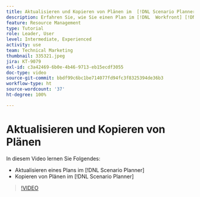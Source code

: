 ```yaml
---
title: Aktualisieren und Kopieren von Plänen im  [!DNL Scenario Planner]
description: Erfahren Sie, wie Sie einen Plan im [!DNL  Workfront] [!DNL Scenario Planner] aktualisieren oder kopieren können.
feature: Resource Management
type: Tutorial
role: Leader, User
level: Intermediate, Experienced
activity: use
team: Technical Marketing
thumbnail: 335321.jpeg
jira: KT-9079
exl-id: c3a42469-6b0e-4b46-9713-eb15ecdf3055
doc-type: video
source-git-commit: bbdf99c6bc1be714077fd94fc3f8325394de36b3
workflow-type: ht
source-wordcount: '37'
ht-degree: 100%

---
```


# Aktualisieren und Kopieren von Plänen

In diesem Video lernen Sie Folgendes:

* Aktualisieren eines Plans im [!DNL Scenario Planner]
* Kopieren von Plänen im [!DNL Scenario Planner]

>[!VIDEO](https://video.tv.adobe.com/v/3418625/?quality=12&learn=on&enablevpops=1&captions=ger)
